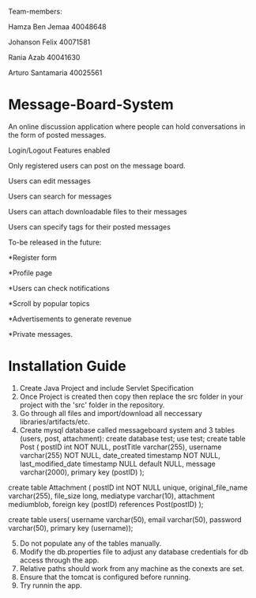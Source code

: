 Team-members:

Hamza Ben Jemaa 40048648

Johanson Felix 40071581

Rania Azab 40041630

Arturo Santamaria 40025561

# Message-Board-System

An online discussion application where people can hold conversations in the form of posted messages. 

Login/Logout Features enabled

Only registered users can post on the message board.

Users can edit messages

Users can search for messages

Users can attach downloadable files to their messages

Users can specify tags for their posted messages

To-be released in the future:

  *Register form
  
  *Profile page
  
  *Users can check notifications
  
  *Scroll by popular topics 
  
  *Advertisements to generate revenue
  
  *Private messages.
  
  # Installation Guide
  
  1. Create Java Project and include Servlet Specification
  2. Once Project is created then copy then replace the src folder in your project with the 'src' folder in the repository.
  3. Go through all files and import/download all neccessary libraries/artifacts/etc.
  4. Create mysql database called messageboard system and 3 tables (users, post, attachment):
      create database test;
      use test;
      create table Post (
postID int NOT NULL,
postTitle varchar(255),
username varchar(255) NOT NULL,
date_created timestamp NOT NULL,
last_modified_date timestamp NULL default NULL,
message varchar(2000),
primary key (postID)
);

create table Attachment (
postID int NOT NULL unique,
original_file_name varchar(255),
file_size long,
mediatype varchar(10),
attachment mediumblob,
foreign key (postID) references Post(postID)
);

create table users(
username varchar(50),
email varchar(50),
password varchar(50),
primary key (username));


  5. Do not populate any of the tables manually.
  6. Modify the db.properties file to adjust any database credentials for db access through the app.
  7. Relative paths should work from any machine as the conexts are set.
  8. Ensure that the tomcat is configured before running.
  9. Try runnin the app.

  
  
